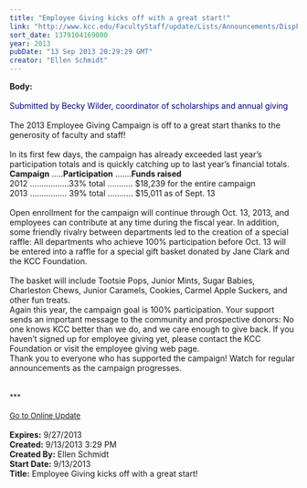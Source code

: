 ```yaml
---
title: "Employee Giving kicks off with a great start!"
link: "http://www.kcc.edu/FacultyStaff/update/Lists/Announcements/DispForm.aspx?ID=1246"
sort_date: 1379104169000
year: 2013
pubDate: "13 Sep 2013 20:29:29 GMT"
creator: "Ellen Schmidt"
---
```


<div><b>Body:</b> <div class="ExternalClassE4DB4D1E72E04138A0E40238C1485649"><div><br /><font color="#000080">Submitted by Becky Wilder, coordinator of scholarships and annual giving</font></div>
<div><br />The 2013 Employee Giving Campaign is off to a great start thanks to the generosity of faculty and staff! </div>
<div> </div>
<div>In its first few days, the campaign has already exceeded last year’s participation totals and is quickly catching up to last year’s financial totals.<br /></div>
<div><strong>Campaign</strong> …..<strong>Participation</strong> …….<strong>Funds raised<br /></strong>2012 ………….....33% total …….…. $18,239 for the entire campaign<br />2013 ………....… 39% total ……….. $15,011 as of Sept. 13</div>
<div> </div>
<div>Open enrollment for the campaign will continue through Oct. 13, 2013, and employees can contribute at any time during the fiscal year. In addition, some friendly rivalry between departments led to the creation of a special raffle: All departments who achieve 100% participation before Oct. 13 will be entered into a raffle for a special gift basket donated by Jane Clark and the KCC Foundation. </div>
<div> </div>
<div>The basket will include Tootsie Pops, Junior Mints, Sugar Babies, Charleston Chews, Junior Caramels, Cookies, Carmel Apple Suckers, and other fun treats.<br /></div>
<div>Again this year, the campaign goal is 100% participation. Your support sends an important message to the community and prospective donors: No one knows KCC better than we do, and we care enough to give back. If you haven’t signed up for employee giving yet, please contact the KCC Foundation or visit the employee giving web page.<br /></div>
<div>Thank you to everyone who has supported the campaign! Watch for regular announcements as the campaign progresses.<br /></div>
<div> </div>
<div>
<div><br />
<div></div>
<div>
<div>
<div></div>
<div><font size="2">***</font></div>
<div><font size="2"></font> </div>
<div><font size="2"></font></div>
<div><font size="2"></font></div>
<div><font size="2"></font></div>
<div><font size="2"></font></div>
<div><font size="2"></font></div>
<div><font size="2"></font></div>
<div><font size="2"></font></div>
<div><font size="2"></font></div>
<div><font size="2"></font></div>
<div><font size="2"></font></div>
<div><font size="2"><a href="/FacultyStaff/update/Pages/dailyupdate.aspx">Go to Online Update</a></font></div>
<div> </div>
<div><font size="2"></font></div></div></div></div></div></div></div>
<div><b>Expires:</b> 9/27/2013</div>
<div><b>Created:</b> 9/13/2013 3:29 PM</div>
<div><b>Created By:</b> Ellen Schmidt</div>
<div><b>Start Date:</b> 9/13/2013</div>
<div><b>Title:</b> Employee Giving kicks off with a great start!</div>
